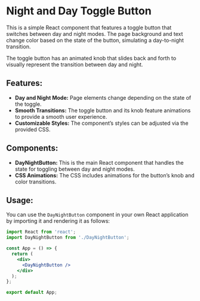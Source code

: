 # Night and Day Toggle Button

This is a simple React component that features a toggle button that switches between day and night modes. The page background and text change color based on the state of the button, simulating a day-to-night transition.

The toggle button has an animated knob that slides back and forth to visually represent the transition between day and night.

## Features:
- **Day and Night Mode:** Page elements change depending on the state of the toggle.
- **Smooth Transitions:** The toggle button and its knob feature animations to provide a smooth user experience.
- **Customizable Styles:** The component’s styles can be adjusted via the provided CSS.

## Components:
- **DayNightButton:** This is the main React component that handles the state for toggling between day and night modes.
- **CSS Animations:** The CSS includes animations for the button’s knob and color transitions.


## Usage:

You can use the `DayNightButton` component in your own React application by importing it and rendering it as follows:

```jsx
import React from 'react';
import DayNightButton from './DayNightButton'; 

const App = () => {
  return (
    <div>
      <DayNightButton />
    </div>
  );
};

export default App;
